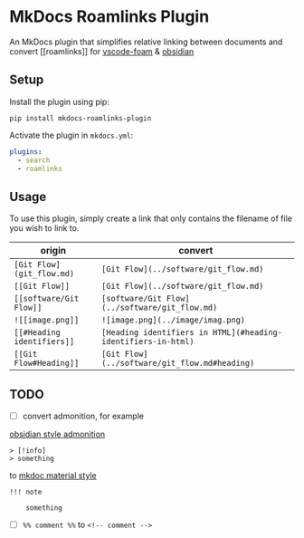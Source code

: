 # MkDocs Roamlinks Plugin

An MkDocs plugin that simplifies relative linking between documents and convert [[roamlinks]] for [vscode-foam](https://github.com/foambubble/foam) & [obsidian](https://obsidian.md) 

## Setup 

Install the plugin using pip:

`pip install mkdocs-roamlinks-plugin`

Activate the plugin in `mkdocs.yml`:
```yaml
plugins:
  - search
  - roamlinks 
```

## Usage

To use this plugin, simply create a link that only contains the filename of file you wish to link to.

| origin                  | convert                             |
| ----------------------- | ----------------------------------- |
| `[Git Flow](git_flow.md)` | `[Git Flow](../software/git_flow.md)` |
| `[[Git Flow]]`            | `[Git Flow](../software/git_flow.md)` |
| `[[software/Git Flow]]`   | `[software/Git Flow](../software/git_flow.md)` |
| `![[image.png]]`           | `![image.png](../image/imag.png)`      |
| `[[#Heading identifiers]]` | `[Heading identifiers in HTML](#heading-identifiers-in-html)`|
| `[[Git Flow#Heading]]`     |  `[Git Flow](../software/git_flow.md#heading)` |


## TODO

- [ ] convert admonition, for example

[obsidian style admonition](https://help.obsidian.md/How+to/Use+callouts)
```
> [!info]
> something
```

to [mkdoc material style](https://squidfunk.github.io/mkdocs-material/reference/admonitions/)
```
!!! note

    something
```
- [ ] `%% comment %%` to `<!-- comment -->`
